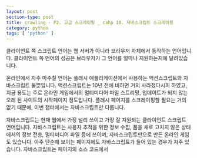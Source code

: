 ```yaml
---
layout: post
section-type: post
title: crawling - P2. 고급 스크레이핑 _ cahp 10. 자바스크립트 스크레이핑
category: python
tags: [ 'python' ]
---
```


클라이언트 쪽 스크립트 언어는 웹 서버가 아니라 브라우저 자체에서 동작하는 언어입니다. 클라이언트 쪽 언어의 성공은 브라우저가 그 언어를 얼마나 지원하는지에 달려있습니다.  

온라인에서 자주 마주칠 언어는 플래시 애플리케이션에서 사용하는 액션스크립트와 자바스크립트 둘뿐입니다. 액션스크립트는 10년 전에 비하면 거의 사라졌다시피 하였고, 지금 용도는 주로 온라인 게임에서의 멀티미디어 파일 스트리밍, 업데이트가 되지 않는 오래 된 사이트의 시작페이지 정도입니다. 플래시 페이지를 스크레이핑할 필요는 거의 없기 때문에, 이번 챕터에서는 자바스크립트만 다룹니다.  

자바스크립트는 현재 웹에서 가장 널리 쓰이고 가장 잘 지원되는 클라이언트 스크립트 언어입니다. 자바스크립트는 사용자 추적을 위한 정보 수집, 폼을 새로 고치지 않은 상태에서의 정보 전송, 멀티미디어 파일 등에 쓰이며, 자바스크립트만으로 만든 온라인 게임도 있습니다. 아주 단순해 보이는 페이지에도 자바스크립트가 들어 있는 경우가 자주 있습니다. 자바스크립트는 페이지의 소스 코드에서 <script> 태그 부분에 들어 있습니다.  

```javascript
<script>
  alert("This creates a pop-up using JavaScript");
</script>
```

## 10.1 자바스크립트에 관한 간단한 소개

### 10.1.1 널리 쓰이는 자바스크립트 라이브러리

#### 제이쿼리

#### 구글 애널리틱스

#### 구글 지도

## 10.2 Ajax와 동적 HTML

### 10.2.1 셀리네움으로 파이썬에서 자바스크립트 실행

## 10.3 리다이렉트 처리

